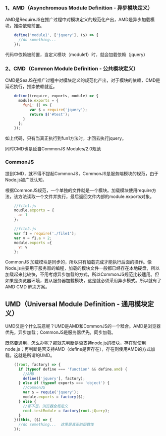 ### 1、AMD（Asynchromous Module Definition - 异步模块定义）

AMD是RequireJS在推广过程中对模块定义的规范化产出，AMD是异步加载模块，推崇依赖前置。
```javascript
	define('module1', ['jquery'], ($) => {
	  //do something...
	});
```
代码中依赖被前置，当定义模块（module1）时，就会加载依赖（jquery）

### 2、CMD（Common Module Definition - 公共模块定义）

CMD是SeaJS在推广过程中对模块定义的规范化产出，对于模块的依赖，CMD是延迟执行，推崇依赖就近。
```javascript
	define((require, exports, module) => {
	  module.exports = {
	    fun1: () => {
	       var $ = require('jquery');
	       return $('#test');
	    } 
	  };
	});
```
如上代码，只有当真正执行到fun1方法时，才回去执行jquery。

同时CMD也是延自CommonJS Modules/2.0规范

### CommonJS

提到CMD，就不得不提起CommonJS，CommonJS是服务端模块的规范，由于Node.js被广泛认知。

根据CommonJS规范，一个单独的文件就是一个模块。加载模块使用require方法，该方法读取一个文件并执行，最后返回文件内部的module.exports对象。

```javascript
	//file1.js
	moudle.exports = {
	  a: 1
	};
	
	//file2.js
	var f1 = require('./file1');
	var v = f1.a + 2;
	module.exports ={
	  v: v
	};
```

CommonJS 加载模块是同步的，所以只有加载完成才能执行后面的操作。像Node.js主要用于服务器的编程，加载的模块文件一般都已经存在本地硬盘，所以加载起来比较快，不用考虑异步加载的方式，所以CommonJS规范比较适用。但如果是浏览器环境，要从服务器加载模块，这是就必须采用异步模式。所以就有了 AMD  CMD 解决方案。

## UMD（Universal Module Definition - 通用模块定义）

UMD又是个什么玩意呢？UMD是AMD和CommonJS的一个糅合。AMD是浏览器优先，异步加载；CommonJS是服务器优先，同步加载。

既然要通用，怎么办呢？那就先判断是否支持node.js的模块，存在就使用node.js；再判断是否支持AMD（define是否存在），存在则使用AMD的方式加载。这就是所谓的UMD。

```javascript
	((root, factory) => {
	  if (typeof define === 'function' && define.amd) {
	    //AMD
	    define(['jquery'], factory);
	  } else if (typeof exports === 'object') {
	    //CommonJS
	    var $ = requie('jquery');
	    module.exports = factory($);
	  } else {
	    //都不是，浏览器全局定义
	    root.testModule = factory(root.jQuery);
	  }
	})(this, ($) => {
	  //do something...  这里是真正的函数体
	});
```
